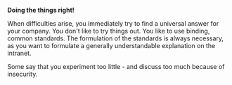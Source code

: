 **Doing the things right!**

When difficulties arise, you immediately try to find a universal answer for your company. You don't like to try things out. You like to use binding, common standards. The formulation of the standards is always necessary, as you want to formulate a generally understandable explanation on the intranet.

Some say that you experiment too little - and discuss too much because of insecurity.
